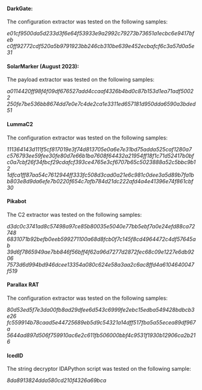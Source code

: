 
#### DarkGate:

The configuration extractor was tested on the following samples:

*e01cf9500da5d233d3f6e64f53933e9a2992c79273b73651a1ecbc6e9417bfeb
c0ff92772cdf520a5b9791923bb246cb310be639e452ecbafcf6c3a57d0a5e31*

#### SolarMarker (August 2023):

The payload extractor was tested on the following samples:

*a0114420ff98f4f09df676527add4ccaaf4326b4bd0c87b153d1ea71adf50022
250fe7be536bb8674dd7e0e7c4de2ca1e3311ed657181d950dda6590a3bded51*

#### LummaC2

The configuration extractor was tested on the following samples:


*111364143d111f5cf817019e3f74d813705e0a6e7e31bd75adda525caf1280a7
c576793ee59fee30fe80d7e66b1ba7608f64432a21954ff18f1c71d52417b0bf
c0a7cbf26f34fbcf29cdafcf393ce4765e3cf6707b65c5023888a52c5bbc9b12
1dfca1ff87aa54c7612944ff333fc508d3cad0a21e6c981c0dee3a5d89b7fa1b 
b803e8d9da6efe7b0220f654c7afb784d21dc222afd4a4e41396e74f861cbf30*

#### Pikabot

The C2 extractor was tested on the following samples:


*d3dc0c3741ad8c57498a97ce85b80035e5040e77bb5ebf7a0e24efd88ca72748
6831071b92befb0eeb599271100a68d8fcb0f7c145f8cd4964472c4df57645ab
39d6f7865949ae7bb846f56bff4f62a96d7277d2872fec68c09e1227e6db9206
7573d6d994bd946dcee13354a080c624e58a3aa2c6ac8ffd4a6104640047f519*

#### Parallax RAT

The configuration extractor was tested on the following samples:


*80d53ed5f7e3da00fb8ad29dfee6d543c6999fe2ebc15edba549428bdbcb3e26
fc559914b78caad5e44725689eb5d9c54321a14dff517fba5a55ecea89df967a
5644ad897d506f759910ac6e2c611fb506000bbf4c9531f1930b12906ca2b216*

#### IcedID

The string decryptor IDAPython script was tested on the following sample:


*8da8913824dda580cd210f4326a69bca*
